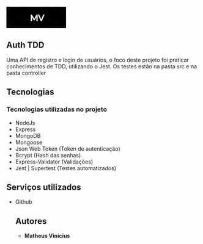 ![Logo of the project](https://github.com/MV1337/images/blob/master/mv_games/Captura%20de%20tela%202022-08-12%20160936.png)

## Auth TDD
Uma API de registro e login de usuários, o foco deste projeto foi praticar conhecimentos de TDD, utilizando o Jest. 
Os testes estão na pasta src e na pasta controller <br/>

## Tecnologias 

### Tecnologias utilizadas no projeto

* NodeJs
* Express
* MongoDB
* Mongoose
* Json Web Token (Token de autenticação)
* Bcrypt (Hash das senhas)
* Express-Validator (Validações)
* Jest | Supertest (Testes automatizados)


## Serviços utilizados

* Github

  ## Autores

  * **Matheus Vinicius** 
